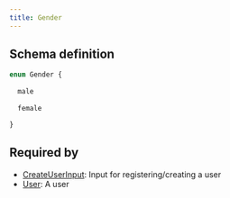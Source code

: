 ```yaml
---
title: Gender
---
```




## Schema definition
```graphql
enum Gender {
  
  male
  
  female

}
```

## Required by
* [CreateUserInput](graphql/schema/createuserinput.md): Input for registering/creating a user
* [User](graphql/schema/user.md): A user
